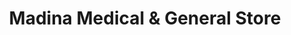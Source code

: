 ---
title: "Madina Medical & General Store"
url: /karachi/madina-medical-and-general-store/
shop: medical supply
---